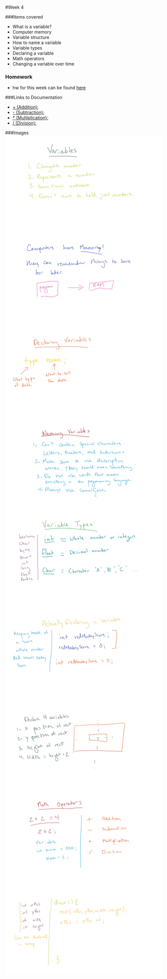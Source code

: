 #Week 4

###Items covered
* What is a variable?
* Computer memory
* Variable structure
* How to name a variable
* Variable types
* Declaring a variable
* Math operators
* Changing a variable over time

### Homework
* hw for this week can be found [here](https://github.com/mositech/CS2015/issues/10)

###Links to Documentation
* [+ (Addition):](https://processing.org/reference/addition.html)
* [- (Subtraction):](https://processing.org/reference/minus.html)
* [* (Multiplication):](https://processing.org/reference/multiply.html)
* [/ (Division):](https://processing.org/reference/divide.html)

###Images
![Variables](https://github.com/mositech/CS2015/blob/master/Class-Material/week04/imageNotes/01_variables.jpg?raw=true)
![Computer Memory](https://github.com/mositech/CS2015/blob/master/Class-Material/week04/imageNotes/02_memory.jpg?raw=true)
![Variable Structure](https://github.com/mositech/CS2015/blob/master/Class-Material/week04/imageNotes/03_variableStruct.jpg?raw=true)
![Naming Variables](https://github.com/mositech/CS2015/blob/master/Class-Material/week04/imageNotes/04_variableNames.jpg?raw=true)
![Variable Types](https://github.com/mositech/CS2015/blob/master/Class-Material/week04/imageNotes/05_variableTypes.jpg?raw=true)
![Declaring Variables](https://github.com/mositech/CS2015/blob/master/Class-Material/week04/imageNotes/06_actuallyDeclaringVariable1.jpg?raw=true)
![Variable Exercise](https://github.com/mositech/CS2015/blob/master/Class-Material/week04/imageNotes/07_variableExercise.jpg?raw=true)
![Math Operators](https://github.com/mositech/CS2015/blob/master/Class-Material/week04/imageNotes/08_mathOperators.jpg?raw=true)
![Variable Change in draw()](https://github.com/mositech/CS2015/blob/master/Class-Material/week04/imageNotes/09_variableTranslate.jpg?raw=true)
